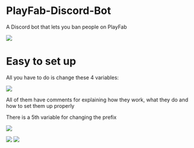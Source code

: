# PlayFab-Discord-Bot
A Discord bot that lets you ban people on PlayFab

![](https://user-images.githubusercontent.com/29258204/184665972-e767734d-751b-4cba-91d1-f808422dd099.png)

# Easy to set up
All you have to do is change these 4 variables:

![](https://user-images.githubusercontent.com/29258204/184667194-87be1ed9-5963-4786-b530-096a9cf65d8b.png)

All of them have comments for explaining how they work, what they do and how to set them up properly

There is a 5th variable for changing the prefix

![](https://user-images.githubusercontent.com/29258204/184667261-0ee9a4f4-935a-44ad-873b-f6739f71613b.png)

![](https://user-images.githubusercontent.com/29258204/184667016-6cad3602-fc94-457b-b79e-651513ad9d3e.png)
![](https://user-images.githubusercontent.com/29258204/184667014-16133300-6ca1-463b-9d69-d97cd3539472.png)
